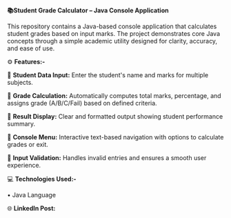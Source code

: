 **📚Student Grade Calculator – Java Console Application**

This repository contains a Java-based console application that calculates student grades based on input marks. The project demonstrates core Java concepts through a simple academic utility designed for clarity, accuracy, and ease of use.

⚙️ **Features:-**

🔹 **Student Data Input:**  Enter the student's name and marks for multiple subjects.

🔹 **Grade Calculation:**  Automatically computes total marks, percentage, and assigns grade (A/B/C/Fail) based on defined criteria.

🔹 **Result Display:**  Clear and formatted output showing student performance summary.

🔹 **Console Menu:**  Interactive text-based navigation with options to calculate grades or exit.

🔹 **Input Validation:**  Handles invalid entries and ensures a smooth user experience.

💻 **Technologies Used:-**

• Java Language

🌐 **LinkedIn Post:**  
